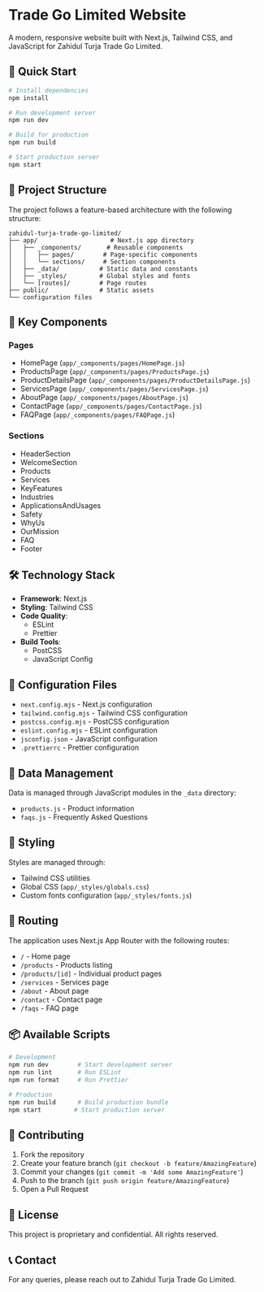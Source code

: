 # Trade Go Limited Website

A modern, responsive website built with Next.js, Tailwind CSS, and JavaScript for Zahidul Turja Trade Go Limited.

## 🚀 Quick Start

```bash
# Install dependencies
npm install

# Run development server
npm run dev

# Build for production
npm run build

# Start production server
npm start
```

## 📁 Project Structure

The project follows a feature-based architecture with the following structure:

```
zahidul-turja-trade-go-limited/
├── app/                    # Next.js app directory
│   ├── _components/       # Reusable components
│   │   ├── pages/        # Page-specific components
│   │   └── sections/     # Section components
│   ├── _data/           # Static data and constants
│   ├── _styles/         # Global styles and fonts
│   └── [routes]/        # Page routes
├── public/              # Static assets
└── configuration files
```

## 🧩 Key Components

### Pages
- HomePage (`app/_components/pages/HomePage.js`)
- ProductsPage (`app/_components/pages/ProductsPage.js`)
- ProductDetailsPage (`app/_components/pages/ProductDetailsPage.js`)
- ServicesPage (`app/_components/pages/ServicesPage.js`)
- AboutPage (`app/_components/pages/AboutPage.js`)
- ContactPage (`app/_components/pages/ContactPage.js`)
- FAQPage (`app/_components/pages/FAQPage.js`)

### Sections
- HeaderSection
- WelcomeSection
- Products
- Services
- KeyFeatures
- Industries
- ApplicationsAndUsages
- Safety
- WhyUs
- OurMission
- FAQ
- Footer

## 🛠️ Technology Stack

- **Framework**: Next.js
- **Styling**: Tailwind CSS
- **Code Quality**:
  - ESLint
  - Prettier
- **Build Tools**:
  - PostCSS
  - JavaScript Config

## 🔧 Configuration Files

- `next.config.mjs` - Next.js configuration
- `tailwind.config.mjs` - Tailwind CSS configuration
- `postcss.config.mjs` - PostCSS configuration
- `eslint.config.mjs` - ESLint configuration
- `jsconfig.json` - JavaScript configuration
- `.prettierrc` - Prettier configuration

## 📝 Data Management

Data is managed through JavaScript modules in the `_data` directory:
- `products.js` - Product information
- `faqs.js` - Frequently Asked Questions

## 🎨 Styling

Styles are managed through:
- Tailwind CSS utilities
- Global CSS (`app/_styles/globals.css`)
- Custom fonts configuration (`app/_styles/fonts.js`)

## 🔄 Routing

The application uses Next.js App Router with the following routes:
- `/` - Home page
- `/products` - Products listing
- `/products/[id]` - Individual product pages
- `/services` - Services page
- `/about` - About page
- `/contact` - Contact page
- `/faqs` - FAQ page

## 📦 Available Scripts

```bash
# Development
npm run dev        # Start development server
npm run lint       # Run ESLint
npm run format     # Run Prettier

# Production
npm run build      # Build production bundle
npm start         # Start production server
```

## 🤝 Contributing

1. Fork the repository
2. Create your feature branch (`git checkout -b feature/AmazingFeature`)
3. Commit your changes (`git commit -m 'Add some AmazingFeature'`)
4. Push to the branch (`git push origin feature/AmazingFeature`)
5. Open a Pull Request

## 📄 License

This project is proprietary and confidential. All rights reserved.

## 📞 Contact

For any queries, please reach out to Zahidul Turja Trade Go Limited.
